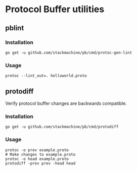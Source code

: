 # Protocol Buffer utilities

## pblint

### Installation

    go get -u github.com/stackmachine/pb/cmd/protoc-gen-lint

### Usage

    protoc --lint_out=. helloworld.proto 

## protodiff

Verify protocol buffer changes are backwards compatible.

### Installation

    go get -u github.com/stackmachine/pb/cmd/protodiff

### Usage

    protoc -o prev example.proto
    # Make changes to example.proto
    protoc -o head example.proto
    protodiff -prev prev -head head
